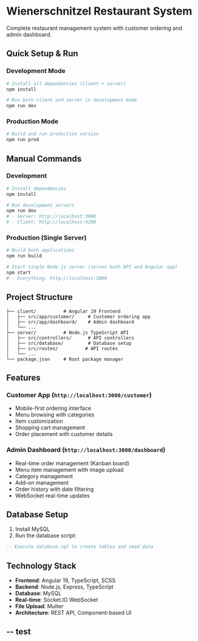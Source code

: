 # Wienerschnitzel Restaurant System

Complete restaurant management system with customer ordering and admin dashboard.

## Quick Setup & Run

### Development Mode
```bash
# Install all dependencies (client + server)
npm install

# Run both client and server in development mode
npm run dev
```

### Production Mode
```bash
# Build and run production version
npm run prod
```

## Manual Commands

### Development
```bash
# Install dependencies
npm install

# Run development servers
npm run dev
# - Server: http://localhost:3000
# - Client: http://localhost:4200
```

### Production (Single Server)
```bash
# Build both applications
npm run build

# Start single Node.js server (serves both API and Angular app)
npm start
# - Everything: http://localhost:3000
```

## Project Structure

```
├── client/          # Angular 19 Frontend
│   ├── src/app/customer/     # Customer ordering app
│   ├── src/app/dashboard/    # Admin dashboard
│   └── ...
├── server/          # Node.js TypeScript API
│   ├── src/controllers/      # API controllers
│   ├── src/database/         # Database setup
│   ├── src/routes/          # API routes
│   └── ...
└── package.json     # Root package manager
```

## Features

### Customer App (`http://localhost:3000/customer`)
- Mobile-first ordering interface
- Menu browsing with categories
- Item customization
- Shopping cart management
- Order placement with customer details

### Admin Dashboard (`http://localhost:3000/dashboard`)
- Real-time order management (Kanban board)
- Menu item management with image upload
- Category management
- Add-on management
- Order history with date filtering
- WebSocket real-time updates

## Database Setup

1. Install MySQL
2. Run the database script:
```sql
-- Execute database.sql to create tables and seed data
```

## Technology Stack

- **Frontend**: Angular 19, TypeScript, SCSS
- **Backend**: Node.js, Express, TypeScript
- **Database**: MySQL
- **Real-time**: Socket.IO WebSocket
- **File Upload**: Multer
- **Architecture**: REST API, Component-based UI

## -- test
